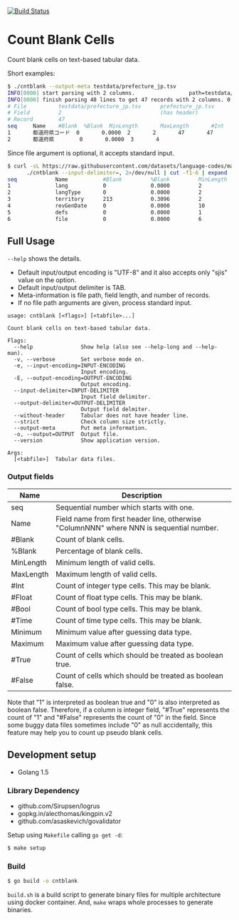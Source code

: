 [![Build Status](https://secure.travis-ci.org/skitazaki/cntblank.png?branch=master)](http://travis-ci.org/skitazaki/cntblank)

# Count Blank Cells

Count blank cells on text-based tabular data.

Short examples:

```bash
$ ./cntblank --output-meta testdata/prefecture_jp.tsv
INFO[0000] start parsing with 2 columns.                 path=testdata/prefecture_jp.tsv
INFO[0000] finish parsing 48 lines to get 47 records with 2 columns. 0 errors detected.  path=testdata/prefecture_jp.tsv
# File          testdata/prefecture_jp.tsv      prefecture_jp.tsv
# Field         2                               (has header)
# Record        47
seq     Name    #Blank  %Blank  MinLength       MaxLength       #Int    #Float  #Bool   #Time    Minimum Maximum #True   #False
1       都道府県コード  0       0.0000  2       2       47       47               1       47
2       都道府県        0       0.0000  3       4
```

Since file argument is optional, it accepts standard input.

```bash
$ curl -sL https://raw.githubusercontent.com/datasets/language-codes/master/data/ietf-language-tags.csv |
      ./cntblank --input-delimiter=, 2>/dev/null | cut -f1-6 | expand -t 15
seq            Name           #Blank         %Blank         MinLength      MaxLength
1              lang           0              0.0000         2              14
2              langType       0              0.0000         2              4
3              territory      213            0.3096         2              3
4              revGenDate     0              0.0000         10             10
5              defs           0              0.0000         1              1
6              file           0              0.0000         6              18
```

## Full Usage

`--help` shows the details.

- Default input/output encoding is "UTF-8" and it also accepts only "sjis" value on the option.
- Default input/output delimiter is TAB.
- Meta-information is file path, field length, and number of records.
- If no file path arguments are given, process standard input.

```text
usage: cntblank [<flags>] [<tabfile>...]

Count blank cells on text-based tabular data.

Flags:
  --help               Show help (also see --help-long and --help-man).
  -v, --verbose        Set verbose mode on.
  -e, --input-encoding=INPUT-ENCODING
                       Input encoding.
  -E, --output-encoding=OUTPUT-ENCODING
                       Output encoding.
  --input-delimiter=INPUT-DELIMITER
                       Input field delimiter.
  --output-delimiter=OUTPUT-DELIMITER
                       Output field delmiter.
  --without-header     Tabular does not have header line.
  --strict             Check column size strictly.
  --output-meta        Put meta information.
  -o, --output=OUTPUT  Output file.
  --version            Show application version.

Args:
  [<tabfile>]  Tabular data files.
```

### Output fields

| Name | Description |
|------|-------------|
| seq | Sequential number which starts with one. |
| Name | Field name from first header line, otherwise "ColumnNNN" where NNN is sequential number. |
| #Blank | Count of blank cells. |
| %Blank | Percentage of blank cells. |
| MinLength | Minimum length of valid cells. |
| MaxLength | Maximum length of valid cells. |
| #Int | Count of integer type cells. This may be blank. |
| #Float | Count of float type cells. This may be blank. |
| #Bool | Count of bool type cells. This may be blank. |
| #Time | Count of time type cells. This may be blank. |
| Minimum | Minimum value after guessing data type. |
| Maximum | Maximum value after guessing data type. |
| #True | Count of cells which should be treated as boolean true. |
| #False | Count of cells which should be treated as boolean false. |

Note that "1" is interpreted as boolean true and "0" is also interpreted as boolean false.
Therefore, if a column is integer field, "#True" represents the count of "1" and "#False"
represents the count of "0" in the field.
Since some buggy data files sometimes include "0" as null accidentally, this feature may
help you to count up pseudo blank cells.


## Development setup

- Golang 1.5

### Library Dependency

- github.com/Sirupsen/logrus
- gopkg.in/alecthomas/kingpin.v2
- github.com/asaskevich/govalidator

Setup using `Makefile` calling `go get -d`:

```bash
$ make setup
```

### Build

```bash
$ go build -o cntblank
```

`build.sh` is a build script to generate binary files for multiple architecture
using docker container. And, `make` wraps whole processes to generate binaries.
